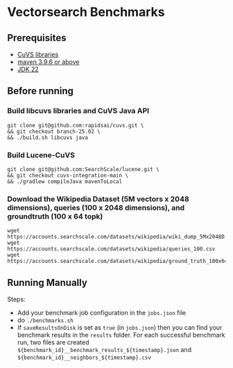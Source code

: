 # Vectorsearch Benchmarks

## Prerequisites
- [CuVS libraries](https://docs.rapids.ai/api/cuvs/stable/build/#build-from-source)
- [maven 3.9.6 or above](https://maven.apache.org/download.cgi)
- [JDK 22](https://openjdk.org/projects/jdk/22/)

## Before running

### Build libcuvs libraries and CuVS Java API
```
git clone git@github.com:rapidsai/cuvs.git \
&& git checkout branch-25.02 \
&& ./build.sh libcuvs java
```
### Build Lucene-CuVS
```
git clone git@github.com:SearchScale/lucene.git \
&& git checkout cuvs-integration-main \
&& ./gradlew compileJava mavenToLocal
```

### Download the Wikipedia Dataset (5M vectors x 2048 dimensions), queries (100 x 2048 dimensions), and groundtruth (100 x 64 topk)
```
wget https://accounts.searchscale.com/datasets/wikipedia/wiki_dump_5Mx2048D.csv.gz
wget https://accounts.searchscale.com/datasets/wikipedia/queries_100.csv
wget https://accounts.searchscale.com/datasets/wikipedia/ground_truth_100x64.csv
```

## Running Manually
Steps:
- Add your benchmark job configuration in the `jobs.json` file
- do `./benchmarks.sh`
- If `saveResultsOnDisk` is set as `true` (in `jobs.json`) then you can find your benchmark results in the `results` folder. For each successful benchmark run, two files are created `${benchmark_id}__benchmark_results_${timestamp}.json` and `${benchmark_id}__neighbors_${timestamp}.csv`
